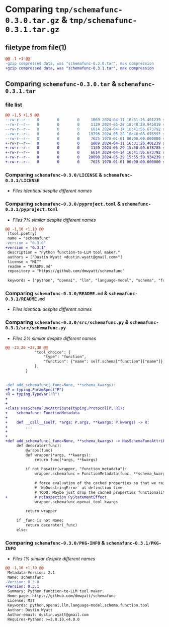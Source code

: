 # Comparing `tmp/schemafunc-0.3.0.tar.gz` & `tmp/schemafunc-0.3.1.tar.gz`

## filetype from file(1)

```diff
@@ -1 +1 @@
-gzip compressed data, was "schemafunc-0.3.0.tar", max compression
+gzip compressed data, was "schemafunc-0.3.1.tar", max compression
```

## Comparing `schemafunc-0.3.0.tar` & `schemafunc-0.3.1.tar`

### file list

```diff
@@ -1,5 +1,5 @@
--rw-r--r--   0        0        0     1069 2024-04-11 16:31:26.401239 schemafunc-0.3.0/LICENSE
--rw-r--r--   0        0        0     1139 2024-05-28 18:48:29.945819 schemafunc-0.3.0/pyproject.toml
--rw-r--r--   0        0        0     6614 2024-04-14 16:41:56.673792 schemafunc-0.3.0/README.md
--rw-r--r--   0        0        0    19796 2024-05-28 18:46:08.076593 schemafunc-0.3.0/src/schemafunc.py
--rw-r--r--   0        0        0     7625 1970-01-01 00:00:00.000000 schemafunc-0.3.0/PKG-INFO
+-rw-r--r--   0        0        0     1069 2024-04-11 16:31:26.401239 schemafunc-0.3.1/LICENSE
+-rw-r--r--   0        0        0     1139 2024-05-29 15:58:09.678785 schemafunc-0.3.1/pyproject.toml
+-rw-r--r--   0        0        0     6614 2024-04-14 16:41:56.673792 schemafunc-0.3.1/README.md
+-rw-r--r--   0        0        0    20090 2024-05-29 15:55:59.934239 schemafunc-0.3.1/src/schemafunc.py
+-rw-r--r--   0        0        0     7625 1970-01-01 00:00:00.000000 schemafunc-0.3.1/PKG-INFO
```

### Comparing `schemafunc-0.3.0/LICENSE` & `schemafunc-0.3.1/LICENSE`

 * *Files identical despite different names*

### Comparing `schemafunc-0.3.0/pyproject.toml` & `schemafunc-0.3.1/pyproject.toml`

 * *Files 7% similar despite different names*

```diff
@@ -1,10 +1,10 @@
 [tool.poetry]
 name = "schemafunc"
-version = "0.3.0"
+version = "0.3.1"
 description = "Python function-to-LLM tool maker."
 authors = ["Dustin Wyatt <dustin.wyatt@gmail.com>"]
 license = "MIT"
 readme = "README.md"
 repository = "https://github.com/dmwyatt/schemafunc"
 
 keywords = ["python", "openai", "llm", "language-model", "schema", "function", "tool"]
```

### Comparing `schemafunc-0.3.0/README.md` & `schemafunc-0.3.1/README.md`

 * *Files identical despite different names*

### Comparing `schemafunc-0.3.0/src/schemafunc.py` & `schemafunc-0.3.1/src/schemafunc.py`

 * *Files 2% similar despite different names*

```diff
@@ -23,26 +23,38 @@
             "tool_choice": {
                 "type": "function",
                 "function": {"name": self.schema["function"]["name"]},
             },
         }
 
 
-def add_schemafunc(_func=None, **schema_kwargs):
+P = typing.ParamSpec("P")
+R = typing.TypeVar("R")
+
+
+class HasSchemaFuncAttribute(typing.Protocol[P, R]):
+    schemafunc: FunctionMetadata
+
+    def __call__(self, *args: P.args, **kwargs: P.kwargs) -> R:
+        ...
+
+
+def add_schemafunc(_func=None, **schema_kwargs) -> HasSchemaFuncAttribute[P, R]:
     def decorator(func):
         @wraps(func)
         def wrapper(*args, **kwargs):
             return func(*args, **kwargs)
 
         if not hasattr(wrapper, "function_metadata"):
             wrapper.schemafunc = FunctionMetadata(func, **schema_kwargs)
 
             # force evaluation of the cached properties so that we raise errors like
             # `NoDocstringError` at definition time
             # TODO: Maybe just drop the cached properties functionality?
+            # noinspection PyStatementEffect
             wrapper.schemafunc.openai_tool_kwargs
 
         return wrapper
 
     if _func is not None:
         return decorator(_func)
     else:
```

### Comparing `schemafunc-0.3.0/PKG-INFO` & `schemafunc-0.3.1/PKG-INFO`

 * *Files 1% similar despite different names*

```diff
@@ -1,10 +1,10 @@
 Metadata-Version: 2.1
 Name: schemafunc
-Version: 0.3.0
+Version: 0.3.1
 Summary: Python function-to-LLM tool maker.
 Home-page: https://github.com/dmwyatt/schemafunc
 License: MIT
 Keywords: python,openai,llm,language-model,schema,function,tool
 Author: Dustin Wyatt
 Author-email: dustin.wyatt@gmail.com
 Requires-Python: >=3.8.10,<4.0.0
```

